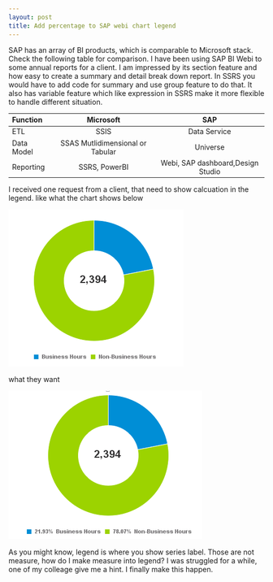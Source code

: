 ```yaml
---
layout: post
title: Add percentage to SAP webi chart legend
---
```


SAP has an array of BI products, which is comparable to Microsoft stack. Check the following table for comparison.
I have been using SAP BI Webi to some annual reports for a client. I am impressed by its section feature and how easy to create a summary and detail break down report. In SSRS you would have to add code for summary and use group feature to do that.  It also has variable feature which like expression in SSRS make it more flexible to handle different situation.

| Function      | Microsoft     | SAP  |
| :-------------|:-------------:|:---------:|
| ETL           | SSIS | Data Service |
| Data Model     |SSAS Mutlidimensional or Tabular     |  Universe |
| Reporting |SSRS, PowerBI      |  Webi, SAP dashboard,Design Studio |

I received one request from a client, that need to show calcuation in the legend. like what the chart shows below 

<img src="/images/blog4/original_pie_chart.PNG" alt="original">

what they want 

<img src="/images/blog4/final_pie_chart.PNG" alt="final">

As you might know, legend is where you show series label. Those are not measure, how do I make measure into legend? I was struggled for a while, one of my colleage give me a hint. I finally make this happen.


